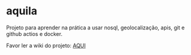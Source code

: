 # aquila

Projeto para aprender na prática a usar nosql, geolocalização, apis, git e github actios e docker.

Favor ler a wiki do projeto: [AQUI](https://github.com/vittooh/aquila/wiki)
